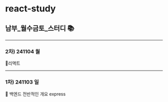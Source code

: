 # react-study
## 남부_월수금토_스터디 📚


---
### 2차) 241104 월
📗리액트

---
### 1차) 241103 일
📘 백엔드 전반적인 개요
express
